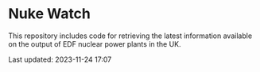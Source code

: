 # Nuke Watch

This repository includes code for retrieving the latest information available on the output of EDF nuclear power plants in the UK.

Last updated: 2023-11-24 17:07